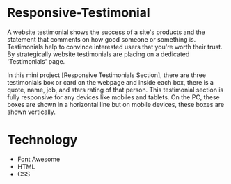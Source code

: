 # Responsive-Testimonial
A website testimonial shows the success of a site's products and the statement that comments on how good someone or something is. Testimonials help to convince interested users that you're worth their trust. By strategically website testimonials are placing on a dedicated 'Testimonials' page.

In this mini project [Responsive Testimonials Section], there are three testimonials box or card on the webpage and inside each box, there is a quote, name, job, and stars rating of that person. This testimonial section is fully responsive for any devices like mobiles and tablets. On the PC, these boxes are shown in a horizontal line but on mobile devices, these boxes are shown vertically.

# Technology
* Font Awesome
* HTML
* CSS
